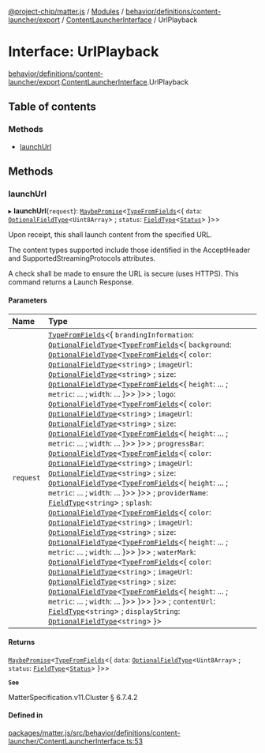 [@project-chip/matter.js](../README.md) / [Modules](../modules.md) / [behavior/definitions/content-launcher/export](../modules/behavior_definitions_content_launcher_export.md) / [ContentLauncherInterface](../modules/behavior_definitions_content_launcher_export.ContentLauncherInterface.md) / UrlPlayback

# Interface: UrlPlayback

[behavior/definitions/content-launcher/export](../modules/behavior_definitions_content_launcher_export.md).[ContentLauncherInterface](../modules/behavior_definitions_content_launcher_export.ContentLauncherInterface.md).UrlPlayback

## Table of contents

### Methods

- [launchUrl](behavior_definitions_content_launcher_export.ContentLauncherInterface.UrlPlayback.md#launchurl)

## Methods

### launchUrl

▸ **launchUrl**(`request`): [`MaybePromise`](../modules/util_export.md#maybepromise)\<[`TypeFromFields`](../modules/tlv_export.md#typefromfields)\<\{ `data`: [`OptionalFieldType`](tlv_export.OptionalFieldType.md)\<`Uint8Array`\> ; `status`: [`FieldType`](tlv_export.FieldType.md)\<[`Status`](../enums/cluster_export.ContentLauncher.Status.md)\>  }\>\>

Upon receipt, this shall launch content from the specified URL.

The content types supported include those identified in the AcceptHeader and SupportedStreamingProtocols
attributes.

A check shall be made to ensure the URL is secure (uses HTTPS). This command returns a Launch Response.

#### Parameters

| Name | Type |
| :------ | :------ |
| `request` | [`TypeFromFields`](../modules/tlv_export.md#typefromfields)\<\{ `brandingInformation`: [`OptionalFieldType`](tlv_export.OptionalFieldType.md)\<[`TypeFromFields`](../modules/tlv_export.md#typefromfields)\<\{ `background`: [`OptionalFieldType`](tlv_export.OptionalFieldType.md)\<[`TypeFromFields`](../modules/tlv_export.md#typefromfields)\<\{ `color`: [`OptionalFieldType`](tlv_export.OptionalFieldType.md)\<`string`\> ; `imageUrl`: [`OptionalFieldType`](tlv_export.OptionalFieldType.md)\<`string`\> ; `size`: [`OptionalFieldType`](tlv_export.OptionalFieldType.md)\<[`TypeFromFields`](../modules/tlv_export.md#typefromfields)\<\{ `height`: ... ; `metric`: ... ; `width`: ...  }\>\>  }\>\> ; `logo`: [`OptionalFieldType`](tlv_export.OptionalFieldType.md)\<[`TypeFromFields`](../modules/tlv_export.md#typefromfields)\<\{ `color`: [`OptionalFieldType`](tlv_export.OptionalFieldType.md)\<`string`\> ; `imageUrl`: [`OptionalFieldType`](tlv_export.OptionalFieldType.md)\<`string`\> ; `size`: [`OptionalFieldType`](tlv_export.OptionalFieldType.md)\<[`TypeFromFields`](../modules/tlv_export.md#typefromfields)\<\{ `height`: ... ; `metric`: ... ; `width`: ...  }\>\>  }\>\> ; `progressBar`: [`OptionalFieldType`](tlv_export.OptionalFieldType.md)\<[`TypeFromFields`](../modules/tlv_export.md#typefromfields)\<\{ `color`: [`OptionalFieldType`](tlv_export.OptionalFieldType.md)\<`string`\> ; `imageUrl`: [`OptionalFieldType`](tlv_export.OptionalFieldType.md)\<`string`\> ; `size`: [`OptionalFieldType`](tlv_export.OptionalFieldType.md)\<[`TypeFromFields`](../modules/tlv_export.md#typefromfields)\<\{ `height`: ... ; `metric`: ... ; `width`: ...  }\>\>  }\>\> ; `providerName`: [`FieldType`](tlv_export.FieldType.md)\<`string`\> ; `splash`: [`OptionalFieldType`](tlv_export.OptionalFieldType.md)\<[`TypeFromFields`](../modules/tlv_export.md#typefromfields)\<\{ `color`: [`OptionalFieldType`](tlv_export.OptionalFieldType.md)\<`string`\> ; `imageUrl`: [`OptionalFieldType`](tlv_export.OptionalFieldType.md)\<`string`\> ; `size`: [`OptionalFieldType`](tlv_export.OptionalFieldType.md)\<[`TypeFromFields`](../modules/tlv_export.md#typefromfields)\<\{ `height`: ... ; `metric`: ... ; `width`: ...  }\>\>  }\>\> ; `waterMark`: [`OptionalFieldType`](tlv_export.OptionalFieldType.md)\<[`TypeFromFields`](../modules/tlv_export.md#typefromfields)\<\{ `color`: [`OptionalFieldType`](tlv_export.OptionalFieldType.md)\<`string`\> ; `imageUrl`: [`OptionalFieldType`](tlv_export.OptionalFieldType.md)\<`string`\> ; `size`: [`OptionalFieldType`](tlv_export.OptionalFieldType.md)\<[`TypeFromFields`](../modules/tlv_export.md#typefromfields)\<\{ `height`: ... ; `metric`: ... ; `width`: ...  }\>\>  }\>\>  }\>\> ; `contentUrl`: [`FieldType`](tlv_export.FieldType.md)\<`string`\> ; `displayString`: [`OptionalFieldType`](tlv_export.OptionalFieldType.md)\<`string`\>  }\> |

#### Returns

[`MaybePromise`](../modules/util_export.md#maybepromise)\<[`TypeFromFields`](../modules/tlv_export.md#typefromfields)\<\{ `data`: [`OptionalFieldType`](tlv_export.OptionalFieldType.md)\<`Uint8Array`\> ; `status`: [`FieldType`](tlv_export.FieldType.md)\<[`Status`](../enums/cluster_export.ContentLauncher.Status.md)\>  }\>\>

**`See`**

MatterSpecification.v11.Cluster § 6.7.4.2

#### Defined in

[packages/matter.js/src/behavior/definitions/content-launcher/ContentLauncherInterface.ts:53](https://github.com/project-chip/matter.js/blob/6d3b6a5d957d88a9231d6ecab4bb41f8133112be/packages/matter.js/src/behavior/definitions/content-launcher/ContentLauncherInterface.ts#L53)
